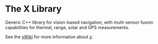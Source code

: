 # The X Library

Generic C++ library for vision-based navigation, with multi-sensor fusion capabilities for thermal, range, solar and GPS measurements.

See the [xWiki](https://fornat1.jpl.nasa.gov/x/x/wikis/home) for more information about [x](https://fornat1.jpl.nasa.gov/x/x/wikis/the-x-Library).

